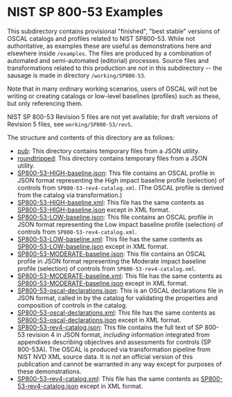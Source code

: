 # NIST SP 800-53 Examples

This subdirectory contains provisional "finished", "best stable" versions of OSCAL catalogs and profiles related to NIST SP800-53. While not authoritative, as examples these are useful as demonstrations here and elsewhere inside `/examples`. The files are produced by a combination of automated and semi-automated (editorial) processes. Source files and transformations related to this production are *not* in this subdirectory -- the sausage is made in directory `/working/SP800-53`.

Note that in many ordinary working scenarios, users of OSCAL will not be writing or creating catalogs or low-level baselines (profiles) such as these, but only referencing them.

NIST SP 800-53 Revision 5 files are not yet available; for draft versions of Revision 5 files, see `working/SP800-53/rev5`.

The structure and contents of this directory are as follows:

* [pub](pub): This directory contains temporary files from a JSON utility.
* [roundtripped](roundtripped): This directory contains temporary files from a JSON utility.
* [SP800-53-HIGH-baseline.json](SP800-53-HIGH-baseline.json): This file contains an OSCAL profile in JSON format representing the High impact baseline profile (selection) of controls from `SP800-53-rev4-catalog.xml`. (The OSCAL profile is derived from the catalog via transformation.)
* [SP800-53-HIGH-baseline.xml](SP800-53-HIGH-baseline.xml): This file has the same contents as [SP800-53-HIGH-baseline.json](SP800-53-HIGH-baseline.json) except in XML format.
* [SP800-53-LOW-baseline.json](SP800-53-LOW-baseline.json): This file contains an OSCAL profile in JSON format representing the Low impact baseline profile (selection) of controls from `SP800-53-rev4-catalog.xml`.
* [SP800-53-LOW-baseline.xml](SP800-53-LOW-baseline.xml): This file has the same contents as [SP800-53-LOW-baseline.json](SP800-53-LOW-baseline.json) except in XML format.
* [SP800-53-MODERATE-baseline.json](SP800-53-MODERATE-baseline.json): This file contains an OSCAL profile in JSON format representing the Moderate impact baseline profile (selection) of controls from `SP800-53-rev4-catalog.xml`.
* [SP800-53-MODERATE-baseline.xml](SP800-53-MODERATE-baseline.xml): This file has the same contents as [SP800-53-MODERATE-baseline.json](SP800-53-MODERATE-baseline.json) except in XML format.
* [SP800-53-oscal-declarations.json](SP800-53-oscal-declarations.json): This is an OSCAL declarations file in JSON format, called in by the catalog for validating the properties and composition of controls in the catalog.
* [SP800-53-oscal-declarations.xml](SP800-53-oscal-declarations.xml): This file has the same contents as [SP800-53-oscal-declarations.json](SP800-53-oscal-declarations.json) except in XML format.
* [SP800-53-rev4-catalog.json](SP800-53-rev4-catalog.json): This file contains the full text of SP 800-53 revision 4 in JSON format, *including* information integrated from appendixes describing objectives and assessments for controls (SP 800-53A). The OSCAL is produced via transformation pipeline from NIST NVD XML source data. It is *not* an official version of this publication and cannot be warranted in any way except for purposes of these demonstrations.
* [SP800-53-rev4-catalog.xml](SP800-53-rev4-catalog.xml): This file has the same contents as [SP800-53-rev4-catalog.json](SP800-53-rev4-catalog.json) except in XML format.
